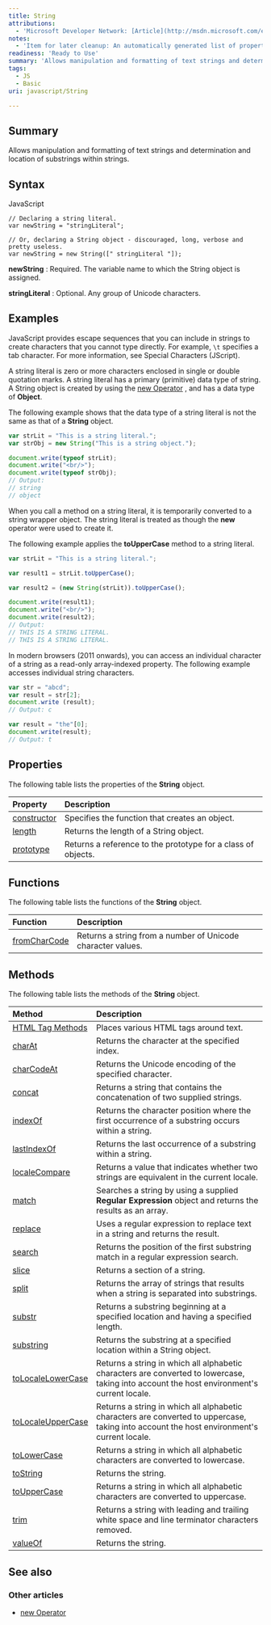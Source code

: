```yaml
---
title: String
attributions:
  - 'Microsoft Developer Network: [Article](http://msdn.microsoft.com/en-us/library/ie/ecczf11c(v=vs.94).aspx)'
notes:
  - 'Item for later cleanup: An automatically generated list of properties and methods (either static, instance or inherited ones) is absent.'
readiness: 'Ready to Use'
summary: 'Allows manipulation and formatting of text strings and determination and location of substrings within strings.'
tags:
  - JS
  - Basic
uri: javascript/String

---
```

## <span>Summary</span>

Allows manipulation and formatting of text strings and determination and location of substrings within strings.

## <span>Syntax</span>

<span class="language">JavaScript</span>

    // Declaring a string literal.
    var newString = "stringLiteral";

    // Or, declaring a String object - discouraged, long, verbose and pretty useless.
    var newString = new String([" stringLiteral "]);

**newString**
:   Required. The variable name to which the String object is assigned.

**stringLiteral**
:   Optional. Any group of Unicode characters.

## <span>Examples</span>

JavaScript provides escape sequences that you can include in strings to create characters that you cannot type directly. For example, `\t` specifies a tab character. For more information, see Special Characters (JScript).

A string literal is zero or more characters enclosed in single or double quotation marks. A string literal has a primary (primitive) data type of string. A String object is created by using the [new Operator](/javascript/operators/new) , and has a data type of **Object**.

The following example shows that the data type of a string literal is not the same as that of a **String** object.

``` js
var strLit = "This is a string literal.";
var strObj = new String("This is a string object.");

document.write(typeof strLit);
document.write("<br/>");
document.write(typeof strObj);
// Output:
// string
// object
```

When you call a method on a string literal, it is temporarily converted to a string wrapper object. The string literal is treated as though the **new** operator were used to create it.

The following example applies the **toUpperCase** method to a string literal.

``` js
var strLit = "This is a string literal.";

var result1 = strLit.toUpperCase();

var result2 = (new String(strLit)).toUpperCase();

document.write(result1);
document.write("<br/>");
document.write(result2);
// Output:
// THIS IS A STRING LITERAL.
// THIS IS A STRING LITERAL.
```

In modern browsers (2011 onwards), you can access an individual character of a string as a read-only array-indexed property. The following example accesses individual string characters.

``` js
var str = "abcd";
var result = str[2];
document.write (result);
// Output: c

var result = "the"[0];
document.write(result);
// Output: t
```

## <span>Properties</span>

The following table lists the properties of the **String** object.

|Property|Description|
|:-------|:----------|
|[constructor](/javascript/String/constructor)|Specifies the function that creates an object.|
|[length](/javascript/String/length)|Returns the length of a String object.|
|[prototype](/javascript/String/prototype)|Returns a reference to the prototype for a class of objects.|

## <span>Functions</span>

The following table lists the functions of the **String** object.

|Function|Description|
|:-------|:----------|
|[fromCharCode](/javascript/String/fromCharCode)|Returns a string from a number of Unicode character values.|

## <span>Methods</span>

The following table lists the methods of the **String** object.

|Method|Description|
|:-----|:----------|
|[HTML Tag Methods](/javascript/String/HTML_Tag_Methods)|Places various HTML tags around text.|
|[charAt](/javascript/String/charAt)|Returns the character at the specified index.|
|[charCodeAt](/javascript/String/charCodeAt)|Returns the Unicode encoding of the specified character.|
|[concat](/javascript/String/concat)|Returns a string that contains the concatenation of two supplied strings.|
|[indexOf](/javascript/String/indexOf)|Returns the character position where the first occurrence of a substring occurs within a string.|
|[lastIndexOf](/javascript/String/lastIndexOf)|Returns the last occurrence of a substring within a string.|
|[localeCompare](/javascript/String/localeCompare)|Returns a value that indicates whether two strings are equivalent in the current locale.|
|[match](/javascript/String/match)|Searches a string by using a supplied **Regular Expression** object and returns the results as an array.|
|[replace](/javascript/String/replace)|Uses a regular expression to replace text in a string and returns the result.|
|[search](/javascript/String/search)|Returns the position of the first substring match in a regular expression search.|
|[slice](/javascript/String/slice)|Returns a section of a string.|
|[split](/javascript/String/split)|Returns the array of strings that results when a string is separated into substrings.|
|[substr](/javascript/String/substr)|Returns a substring beginning at a specified location and having a specified length.|
|[substring](/javascript/String/substring)|Returns the substring at a specified location within a String object.|
|[toLocaleLowerCase](/javascript/String/toLocaleLowerCase)|Returns a string in which all alphabetic characters are converted to lowercase, taking into account the host environment's current locale.|
|[toLocaleUpperCase](/javascript/String/toLocaleUpperCase)|Returns a string in which all alphabetic characters are converted to uppercase, taking into account the host environment's current locale.|
|[toLowerCase](/javascript/String/toLowerCase)|Returns a string in which all alphabetic characters are converted to lowercase.|
|[toString](/javascript/String/toString)|Returns the string.|
|[toUpperCase](/javascript/String/toUpperCase)|Returns a string in which all alphabetic characters are converted to uppercase.|
|[trim](/javascript/String/trim)|Returns a string with leading and trailing white space and line terminator characters removed.|
|[valueOf](/javascript/String/valueOf)|Returns the string.|

## <span>See also</span>

### <span>Other articles</span>

-   [new Operator](/javascript/operators/new)

